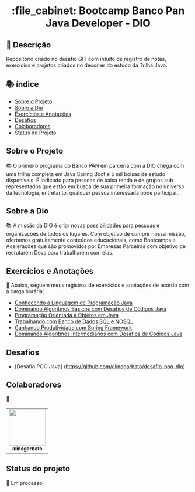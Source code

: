 <h1 align="center">:file_cabinet: Bootcamp Banco Pan Java Developer - DIO</h1>

## :memo: Descrição
Repositório criado no desafio GIT com intuito de registro de notas, exercícios e projetos criados no decorrer do estudo da Trilha Java.

## :books: índice

<!--ts-->
   * [Sobre o Projeto](#sobre-o-projeto)
   * [Sobre a Dio](#sobre-a-dio)
   * [Exercícios e Anotações](#exercícios-e-anotações)
   * [Desafios](#desafios)
   * [Colaboradores](#colaboradores)
   * [Status do Projeto](#status-do-projeto)
<!--te-->

## Sobre o Projeto
📚 O primeiro programa do Banco PAN em parceria com a DIO chega com uma trilha completa em Java Spring Boot e 5 mil bolsas de estudo disponíveis. É indicado para pessoas de baixa renda e de grupos sub representados que estão em busca de sua primeira formação no universo da tecnologia, entretanto, qualquer pessoa interessada pode participar.

## Sobre a Dio
📚 A missão da DIO é criar novas possibilidades para pessoas e organizações de todos os lugares. Com objetivo de cumprir nossa missão, ofertamos gratuitamente conteúdos educacionais, como Bootcamps e Acelerações que são promovidos por Empresas Parceiras com objetivo de recrutarem Devs para trabalharem com elas. 

## Exercícios e Anotações
:rocket: Abaixo, seguem meus registros de exercícios e anotações de acordo com a carga horária:

* [Conhecendo a Linguagem de Programação Java](https://github.com/alinegarbato/Desafios_Banco_Pan_Java_Developer/tree/main/Conhecendo%20a%20Linguagem%20de%20Programa%C3%A7%C3%A3o%20Java)
* [Dominando Algoritmos Básicos com Desafios de Códigos Java](https://github.com/alinegarbato/Desafios_Banco_Pan_Java_Developer/tree/main/Dominando%20Algoritmos%20B%C3%A1sicos%20com%20Desafios%20de%20C%C3%B3digos%20Java)
* [Programação Orientada a Objetos em Java](https://github.com/alinegarbato/Desafios_Banco_Pan_Java_Developer/tree/main/Programa%C3%A7%C3%A3o%20Orientada%20a%20Objetos%20em%20Java)
* [Trabalhando com Banco de Dados SQL e NOSQL](https://github.com/alinegarbato/Desafios_Banco_Pan_Java_Developer/tree/main/Trabalhando%20com%20Banco%20de%20Dados%20SQL%20e%20NOSQL)
* [Ganhando Produtividade com Spring Framework](https://github.com/alinegarbato/Desafios_Banco_Pan_Java_Developer/tree/main/Ganhando%20Produtividade%20com%20Spring%20Framework)
* [Dominando Algoritmos Intermediários com Desafios de Códigos Java](https://github.com/alinegarbato/Desafios_Banco_Pan_Java_Developer/tree/main/Dominando%20Algoritmos%20Intermedi%C3%A1rios%20com%20Desafios%20de%20C%C3%B3digos%20Java)

## Desafios
* [Desafio POO Java]
(https://github.com/alinegarbato/desafio-poo-dio)

## Colaboradores
:handshake:
<table>
  <tr>
    <td align="center">
      <a href="http://github.com/alinegarbato">
        <img src="https://github.com/alinegarbato/todoapp/blob/main/octocat-1679669901194.png" width="100px;"/><br>
        <sub>
          <b>alinegarbato</b>
        </sub>
      </a>
    </td>
  </tr>
</table>

## Status do projeto
 :dart:
Em processo

